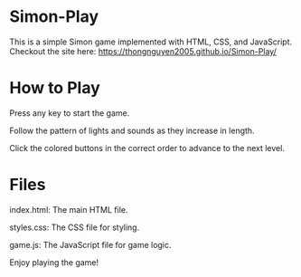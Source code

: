 # Simon-Play


This is a simple Simon game implemented with HTML, CSS, and JavaScript.
Checkout the site here: https://thongnguyen2005.github.io/Simon-Play/



# How to Play

Press any key to start the game.

Follow the pattern of lights and sounds as they increase in length.

Click the colored buttons in the correct order to advance to the next level.


# Files
index.html: The main HTML file.

styles.css: The CSS file for styling.

game.js: The JavaScript file for game logic.

Enjoy playing the game!
